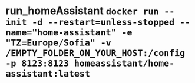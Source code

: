 # run_homeAssistant  ```docker run --init -d --restart=unless-stopped --name="home-assistant" -e "TZ=Europe/Sofia" -v /EMPTY_FOLDER_ON_YOUR_HOST:/config -p 8123:8123 homeassistant/home-assistant:latest```